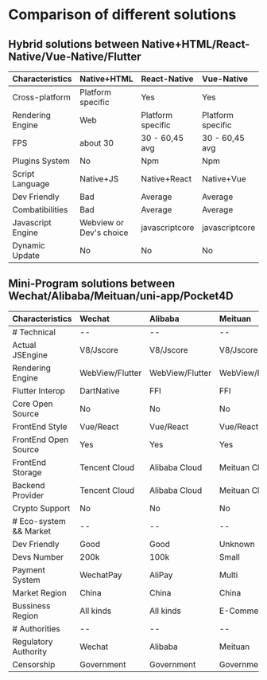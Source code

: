 # Comparison of different solutions


## Hybrid solutions between Native+HTML/React-Native/Vue-Native/Flutter

| Characteristics   | Native+HTML             | React-Native      | Vue-Native        | Flutter     |
| :---------------- | :---------------------- | :---------------- | :---------------- | :---------- |
| Cross-platform    | Platform specific       | Yes               | Yes               | Yes         |
| Rendering Engine  | Web                     | Platform specific | Platform specific | Skia        |
| FPS               | about 30                | 30 - 60,45 avg    | 30 - 60,45 avg    | 60          |
| Plugins System    | No                      | Npm               | Npm               | Pub         |
| Script Language   | Native+JS               | Native+React      | Native+Vue        | Native+Dart |
| Dev Friendly      | Bad                     | Average           | Average           | Good        |
| Combatibilities   | Bad                     | Average           | Average           | Excellent   |
| Javascript Engine | Webview or Dev's choice | javascriptcore    | javascriptcore    | Not Embbed  |
| Dynamic Update    | No                      | No                | No                | No          |


## Mini-Program solutions between Wechat/Alibaba/Meituan/uni-app/Pocket4D

| Characteristics        | Wechat          | Alibaba         | Meituan         | ByteDance       | uni-app        | Pocket4D           |
| :--------------------- | :-------------- | :-------------- | :-------------- | :-------------- | :------------- | :----------------- |
| # Technical            | --              | --              | --              | --              | --             | --                 |
| Actual JSEngine        | V8/Jscore       | V8/Jscore       | V8/Jscore       | V8/Jscore       | V8/Jscore      | QuickJS/Jscore     |
| Rendering Engine       | WebView/Flutter | WebView/Flutter | WebView/Flutter | WebView         | Webview        | Flutter            |
| Flutter Interop        | DartNative      | FFI             | FFI             | --              | --             | FFI                |
| Core Open Source       | No              | No              | No              | No              | No             | Yes                |
| FrontEnd Style         | Vue/React       | Vue/React       | Vue/React       | Vue/React       | Vue/React      | Vue/React          |
| FrontEnd Open Source   | Yes             | Yes             | Yes             | Yes             | Yes            | Yes                |
| FrontEnd Storage       | Tencent Cloud   | Alibaba Cloud   | Meituan Cloud   | ByteDance Cloud | DCloud         | Private/Blockchain |
| Backend Provider       | Tencent Cloud   | Alibaba Cloud   | Meituan Cloud   | ByteDance Cloud | Private/DCloud | Private/Blockchain |
| Crypto Support         | No              | No              | No              | No              | No             | Yes                |
| # Eco-system && Market | --              | --              | --              | --              | --             | --                 |
| Dev Friendly           | Good            | Good            | Unknown         | Good            | Good           | Unknown            |
| Devs Number            | 200k            | 100k            | Small           | 100k            | Small          | Unknown            |
| Payment System         | WechatPay       | AliPay          | Multi           | Multi           | Multi          | Multi              |
| Market Region          | China           | China           | China           | Global          | China          | Global             |
| Bussiness Region       | All kinds       | All kinds       | E-Commerce      | Entertainment   | All kinds      | All kinds          |
| # Authorities          | --              | --              | --              | --              | --             | --                 |
| Regulatory Authority   | Wechat          | Alibaba         | Meituan         | ByteDance       | Unknown        | None               |
| Censorship             | Government      | Government      | Government      | Government      | Government     | None               |









